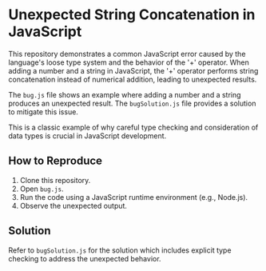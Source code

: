 # Unexpected String Concatenation in JavaScript

This repository demonstrates a common JavaScript error caused by the language's loose type system and the behavior of the '+' operator.  When adding a number and a string in JavaScript, the '+' operator performs string concatenation instead of numerical addition, leading to unexpected results.

The `bug.js` file shows an example where adding a number and a string produces an unexpected result. The `bugSolution.js` file provides a solution to mitigate this issue.

This is a classic example of why careful type checking and consideration of data types is crucial in JavaScript development.

## How to Reproduce

1. Clone this repository.
2. Open `bug.js`.
3. Run the code using a JavaScript runtime environment (e.g., Node.js).
4. Observe the unexpected output.

## Solution

Refer to `bugSolution.js` for the solution which includes explicit type checking to address the unexpected behavior.